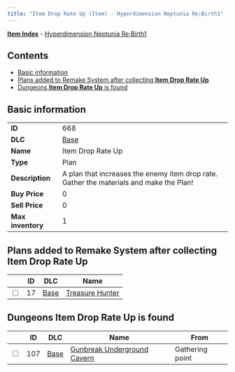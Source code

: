 ```yaml
---
title: "Item Drop Rate Up (Item) - Hyperdimension Neptunia Re;Birth1"
---
```


[**Item Index**](/neptunia/rb1/item/index.html) - [Hyperdimension Neptunia Re;Birth1](/neptunia/rb1)

## Contents

- [Basic information](#basic-information)
- [Plans added to Remake System after collecting **Item Drop Rate Up**](#plans-added-to-remake-system-after-collecting-item-drop-rate-up)
- [Dungeons **Item Drop Rate Up** is found](#dungeons-item-drop-rate-up-is-found)

## Basic information

|   |   |
| -- | -- |
| **ID** | 668 |
| **DLC** | [Base](/neptunia/rb1/dlc/1-base.html) |
| **Name** | Item Drop Rate Up |
| **Type** | Plan |
| **Description** | A plan that increases the enemy item drop rate. Gather the materials and make the Plan! |
| **Buy Price** | 0 |
| **Sell Price** | 0 |
| **Max inventory** | 1 |


## Plans added to Remake System after collecting **Item Drop Rate Up**

|    | ID | DLC | Name |
| -- | -- | --- | ---- |
| <input type="checkbox" id="rb1-remake-1-17" class="trackbox" /> | 17 | [Base](/neptunia/rb1/dlc/1-base.html) | [Treasure Hunter](/neptunia/rb1/remake/1-17-treasure-hunter.html) |


## Dungeons **Item Drop Rate Up** is found

|    | ID | DLC | Name | From |
| -- | -- | --- | ---- | ---- |
| <input type="checkbox" id="rb1-dungeon-1-107" class="trackbox" /> | 107 | [Base](/neptunia/rb1/dlc/1-base.html) | [Gunbreak Underground Cavern](/neptunia/rb1/dungeon/1-107-gunbreak-underground-cavern.html) | Gathering point |
